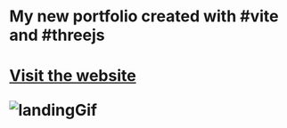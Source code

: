<h1>My new portfolio created with #vite and #threejs<h1>

[Visit the website](https://sulimanbadour.com)

![landingGif](https://github.com/sulimanbadour1/My_new_portfolio/assets/71437804/fd5e7021-96b3-4a59-a586-61c6c9436d28)
